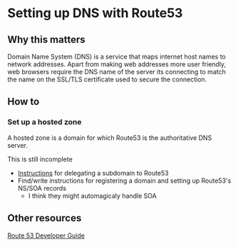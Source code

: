 # Setting up DNS with Route53

## Why this matters

Domain Name System (DNS) is a service that maps internet host names to network addresses. Apart from making web addresses more user friendly, web browsers require the DNS name of the server its connecting to match the name on the SSL/TLS certificate used to secure the connection.

## How to

### Set up a hosted zone

A hosted zone is a domain for which Route53 is the authoritative DNS server.

This is still incomplete

* [Instructions](https://docs.aws.amazon.com/Route53/latest/DeveloperGuide/creating-migrating.html) for delegating a subdomain to Route53
* Find/write instructions for registering a domain and setting up Route53's NS/SOA records
  * I think they might automagicaly handle SOA

## Other resources

[Route 53 Developer Guide](https://docs.aws.amazon.com/Route53/latest/DeveloperGuide/Welcome.html)
